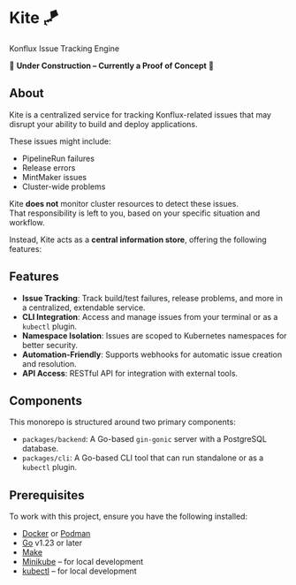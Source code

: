 # Kite :kite:

Konflux Issue Tracking Engine

:construction: **Under Construction – Currently a Proof of Concept** :construction:

## About

Kite is a centralized service for tracking Konflux-related issues that may disrupt your ability to build and deploy applications.

These issues might include:

- PipelineRun failures  
- Release errors  
- MintMaker issues  
- Cluster-wide problems  

Kite **does not** monitor cluster resources to detect these issues.  
That responsibility is left to you, based on your specific situation and workflow.

Instead, Kite acts as a **central information store**, offering the following features:

## Features

- **Issue Tracking**: Track build/test failures, release problems, and more in a centralized, extendable service.  
- **CLI Integration**: Access and manage issues from your terminal or as a `kubectl` plugin.  
- **Namespace Isolation**: Issues are scoped to Kubernetes namespaces for better security.  
- **Automation-Friendly**: Supports webhooks for automatic issue creation and resolution.  
- **API Access**: RESTful API for integration with external tools.  

## Components

This monorepo is structured around two primary components:

- `packages/backend`: A Go-based `gin-gonic` server with a PostgreSQL database.  
- `packages/cli`: A Go-based CLI tool that can run standalone or as a `kubectl` plugin.  

## Prerequisites

To work with this project, ensure you have the following installed:

- [Docker](https://docs.docker.com/get-docker/) or [Podman](https://podman.io/docs/installation)  
- [Go](https://golang.org/doc/install) v1.23 or later  
- [Make](https://www.gnu.org/software/make/)  
- [Minikube](https://minikube.sigs.k8s.io/docs/start/) – for local development  
- [kubectl](https://kubernetes.io/docs/tasks/tools/install-kubectl/) – for local development  

